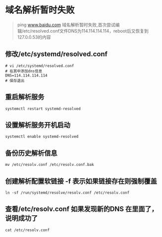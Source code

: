 # 域名解析暂时失败

> ping www.baidu.com 域名解析暂时失败,首次尝试编辑/etc/resolved.conf文件DNS为114.114.114.114，reboot后又恢复到127.0.0.53的内容

## 修改/etc/systemd/resolved.conf 
``` 
# vi /etc/systemd/resolved.conf 
# 在其中添加dns信息
DNS=114.114.114.114
# 保存退出

```

## 重启解析服务

``` 
systemctl restart systemd-resolved
``` 
## 设置解析服务开机启动

``` 
systemctl enable systemd-resolved
``` 

## 备份历史解析信息

``` 
mv /etc/resolv.conf /etc/resolv.conf.bak
```  

## 创建解析配置软链接 -f 表示如果链接存在则强制覆盖

``` 
ln -sf /run/systemd/resolve/resolv.conf /etc/resolv.conf
``` 

## 查看/etc/resolv.conf 如果发现新的DNS 在里面了，说明成功了

``` 
cat /etc/resolv.conf
``` 